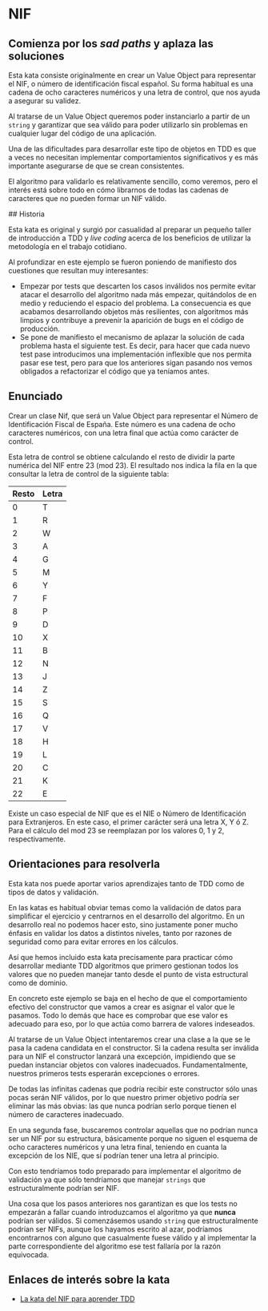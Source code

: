 # NIF

## Comienza por los *sad paths* y aplaza las soluciones

Esta kata consiste originalmente en crear un Value Object para representar el NIF, o número de identificación fiscal español. Su forma habitual es una cadena de ocho caracteres numéricos y una letra de control, que nos ayuda a asegurar su validez.

Al tratarse de un Value Object queremos poder instanciarlo a partir de un `string` y garantizar que sea válido para poder utilizarlo sin problemas en cualquier lugar del código de una aplicación.

Una de las dificultades para desarrollar este tipo de objetos en TDD es que a veces no necesitan implementar comportamientos significativos y es más importante asegurarse de que se crean consistentes.

El algoritmo para validarlo es relativamente sencillo, como veremos, pero el interés está sobre todo en cómo librarnos de todas las cadenas de caracteres que no pueden formar un NIF válido.

## Historia

Esta kata es original y surgió por casualidad al preparar un pequeño taller de introducción a TDD y *live coding* acerca de los beneficios de utilizar la metodología en el trabajo cotidiano.

Al profundizar en este ejemplo se fueron poniendo de manifiesto dos cuestiones que resultan muy interesantes:

* Empezar por tests que descarten los casos inválidos nos permite evitar atacar el desarrollo del algoritmo nada más empezar, quitándolos de en medio y reduciendo el espacio del problema. La consecuencia es que acabamos desarrollando objetos más resilientes, con algoritmos más limpios y contribuye a prevenir la aparición de bugs en el código de producción.
* Se pone de manifiesto el mecanismo de aplazar la solución de cada problema hasta el siguiente test. Es decir, para hacer que cada nuevo test pase introducimos una implementación inflexible que nos permita pasar ese test, pero para que los anteriores sigan pasando nos vemos obligados a refactorizar el código que ya teníamos antes.

## Enunciado

Crear un clase Nif, que será un Value Object para representar el Número de Identificación Fiscal de España. Este número es una cadena de ocho caracteres numéricos, con una letra final que actúa como carácter de control.

Esta letra de control se obtiene calculando el resto de dividir la parte numérica del NIF entre 23 (mod 23). El resultado nos indica la fila en la que consultar la letra de control de la siguiente tabla:

| Resto | Letra |
|------|-------|
| 0 | T |
| 1 | R |
| 2 | W |
| 3 | A |
| 4 | G |
| 5 | M |
| 6 | Y |
| 7 | F |
| 8 | P |
| 9 | D |
| 10 | X |
| 11 | B |
| 12 | N |
| 13 | J |
| 14 | Z |
| 15 | S |
| 16 | Q |
| 17 | V |
| 18 | H |
| 19 | L |
| 20 | C |
| 21 | K |
| 22 | E |

Existe un caso especial de NIF que es el NIE o Número de Identificación para Extranjeros. En este caso, el primer carácter será una letra X, Y ó Z. Para el cálculo del mod 23 se reemplazan por los valores 0, 1 y 2, respectivamente.

## Orientaciones para resolverla

Esta kata nos puede aportar varios aprendizajes tanto de TDD como de tipos de datos y validación.

En las katas es habitual obviar temas como la validación de datos para simplificar el ejercicio y centrarnos en el desarrollo del algoritmo. En un desarrollo real no podemos hacer esto, sino justamente poner mucho énfasis en validar los datos a distintos niveles, tanto por razones de seguridad como para evitar errores en los cálculos.

Así que hemos incluido esta kata precisamente para practicar cómo desarrollar mediante TDD algoritmos que primero gestionan todos los valores que no pueden manejar tanto desde el punto de vista estructural como de dominio.

En concreto este ejemplo se baja en el hecho de que el comportamiento efectivo del constructor que vamos a crear es asignar el valor que le pasamos. Todo lo demás que hace es comprobar que ese valor es adecuado para eso, por lo que actúa como barrera de valores indeseados.

Al tratarse de un Value Object intentaremos crear una clase a la que se le pasa la cadena candidata en el constructor. Si la cadena resulta ser inválida para un NIF el constructor lanzará una excepción, impidiendo que se puedan instanciar objetos con valores inadecuados. Fundamentalmente, nuestros primeros tests esperarán excepciones o errores.

De todas las infinitas cadenas que podría recibir este constructor sólo unas pocas serán NIF válidos, por lo que nuestro primer objetivo podría ser eliminar las más obvias: las que nunca podrían serlo porque tienen el número de caracteres inadecuado.

En una segunda fase, buscaremos controlar aquellas que no podrían nunca ser un NIF por su estructura, básicamente porque no siguen el esquema de ocho caracteres numéricos y una letra final, teniendo en cuanta la excepción de los NIE, que sí podrían tener una letra al principio.

Con esto tendríamos todo preparado para implementar el algoritmo de validación ya que sólo tendríamos que manejar `strings` que estructuralmente podrían ser NIF.

Una cosa que los pasos anteriores nos garantizan es que los tests no empezarán a fallar cuando introduzcamos el algoritmo ya que **nunca** podrían ser válidos. Si comenzásemos usando `string` que estructuralmente podrían ser NIFs, aunque los hayamos escrito al azar, podríamos encontrarnos con alguno que casualmente fuese válido y al implementar la parte correspondiente del algoritmo ese test fallaría por la razón equivocada.

## Enlaces de interés sobre la kata

* [La kata del NIF para aprender TDD](https://franiglesias.github.io/iniciacion-tdd/)

